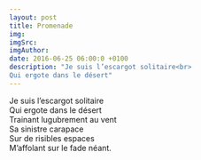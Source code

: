 ```yaml
---
layout: post
title: Promenade
img: 
imgSrc: 
imgAuthor: 
date: 2016-06-25 06:00:0 +0100
description: "Je suis l’escargot solitaire<br>
Qui ergote dans le désert"
---
```

Je suis l’escargot solitaire<br>
Qui ergote dans le désert<br>
Trainant lugubrement au vent<br>
Sa sinistre carapace<br>
Sur de risibles espaces<br>
M’affolant sur le fade néant.
